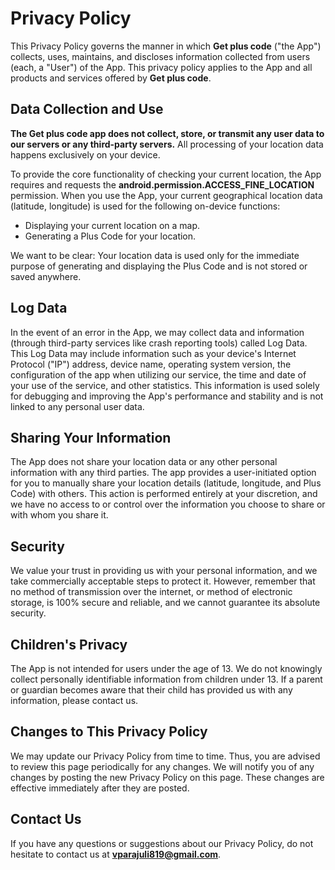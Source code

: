 # **Privacy Policy**

This Privacy Policy governs the manner in which **Get plus code** ("the App") collects, uses, maintains, and discloses information collected from users (each, a "User") of the App. This privacy policy applies to the App and all products and services offered by **Get plus code**.

## **Data Collection and Use**

**The Get plus code app does not collect, store, or transmit any user data to our servers or any third-party servers.** All processing of your location data happens exclusively on your device.

To provide the core functionality of checking your current location, the App requires and requests the **android.permission.ACCESS\_FINE\_LOCATION** permission. When you use the App, your current geographical location data (latitude, longitude) is used for the following on-device functions:

* Displaying your current location on a map.  
* Generating a Plus Code for your location.

We want to be clear: Your location data is used only for the immediate purpose of generating and displaying the Plus Code and is not stored or saved anywhere.

## **Log Data**

In the event of an error in the App, we may collect data and information (through third-party services like crash reporting tools) called Log Data. This Log Data may include information such as your device's Internet Protocol ("IP") address, device name, operating system version, the configuration of the app when utilizing our service, the time and date of your use of the service, and other statistics. This information is used solely for debugging and improving the App's performance and stability and is not linked to any personal user data.

## **Sharing Your Information**

The App does not share your location data or any other personal information with any third parties. The app provides a user-initiated option for you to manually share your location details (latitude, longitude, and Plus Code) with others. This action is performed entirely at your discretion, and we have no access to or control over the information you choose to share or with whom you share it.

## **Security**

We value your trust in providing us with your personal information, and we take commercially acceptable steps to protect it. However, remember that no method of transmission over the internet, or method of electronic storage, is 100% secure and reliable, and we cannot guarantee its absolute security.

## **Children's Privacy**

The App is not intended for users under the age of 13\. We do not knowingly collect personally identifiable information from children under 13\. If a parent or guardian becomes aware that their child has provided us with any information, please contact us.

## **Changes to This Privacy Policy**

We may update our Privacy Policy from time to time. Thus, you are advised to review this page periodically for any changes. We will notify you of any changes by posting the new Privacy Policy on this page. These changes are effective immediately after they are posted.

## **Contact Us**

If you have any questions or suggestions about our Privacy Policy, do not hesitate to contact us at **vparajuli819@gmail.com**.
